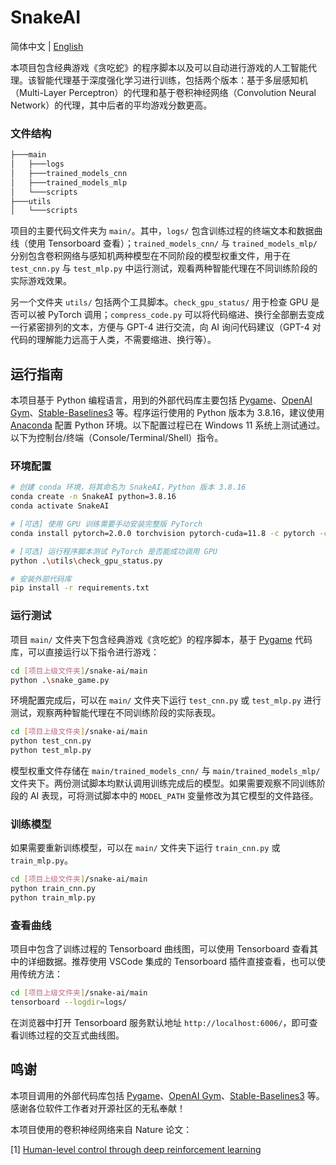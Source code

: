 # SnakeAI

简体中文 | [English](README.md)

本项目包含经典游戏《贪吃蛇》的程序脚本以及可以自动进行游戏的人工智能代理。该智能代理基于深度强化学习进行训练，包括两个版本：基于多层感知机（Multi-Layer Perceptron）的代理和基于卷积神经网络（Convolution Neural Network）的代理，其中后者的平均游戏分数更高。

### 文件结构

```bash
├───main
│   ├───logs
│   ├───trained_models_cnn
│   ├───trained_models_mlp
│   └───scripts
├───utils
│   └───scripts
```

项目的主要代码文件夹为 `main/`。其中，`logs/` 包含训练过程的终端文本和数据曲线（使用 Tensorboard 查看）；`trained_models_cnn/` 与 `trained_models_mlp/` 分别包含卷积网络与感知机两种模型在不同阶段的模型权重文件，用于在 `test_cnn.py` 与 `test_mlp.py` 中运行测试，观看两种智能代理在不同训练阶段的实际游戏效果。

另一个文件夹 `utils/` 包括两个工具脚本。`check_gpu_status/` 用于检查 GPU 是否可以被 PyTorch 调用；`compress_code.py` 可以将代码缩进、换行全部删去变成一行紧密排列的文本，方便与 GPT-4 进行交流，向 AI 询问代码建议（GPT-4 对代码的理解能力远高于人类，不需要缩进、换行等）。

## 运行指南

本项目基于 Python 编程语言，用到的外部代码库主要包括 [Pygame](https://www.pygame.org/news)、[OpenAI Gym](https://github.com/openai/gym)、[Stable-Baselines3](https://stable-baselines3.readthedocs.io/en/master/) 等。程序运行使用的 Python 版本为 3.8.16，建议使用 [Anaconda](https://www.anaconda.com) 配置 Python 环境。以下配置过程已在 Windows 11 系统上测试通过。以下为控制台/终端（Console/Terminal/Shell）指令。

### 环境配置

```bash
# 创建 conda 环境，将其命名为 SnakeAI，Python 版本 3.8.16
conda create -n SnakeAI python=3.8.16
conda activate SnakeAI

# [可选] 使用 GPU 训练需要手动安装完整版 PyTorch
conda install pytorch=2.0.0 torchvision pytorch-cuda=11.8 -c pytorch -c nvidia

# [可选] 运行程序脚本测试 PyTorch 是否能成功调用 GPU
python .\utils\check_gpu_status.py

# 安装外部代码库
pip install -r requirements.txt
```

### 运行测试

项目 `main/` 文件夹下包含经典游戏《贪吃蛇》的程序脚本，基于 [Pygame](https://www.pygame.org/news) 代码库，可以直接运行以下指令进行游戏：

```bash
cd [项目上级文件夹]/snake-ai/main
python .\snake_game.py
```

环境配置完成后，可以在 `main/` 文件夹下运行 `test_cnn.py` 或 `test_mlp.py` 进行测试，观察两种智能代理在不同训练阶段的实际表现。

```bash
cd [项目上级文件夹]/snake-ai/main
python test_cnn.py
python test_mlp.py
```

模型权重文件存储在 `main/trained_models_cnn/` 与 `main/trained_models_mlp/` 文件夹下。两份测试脚本均默认调用训练完成后的模型。如果需要观察不同训练阶段的 AI 表现，可将测试脚本中的 `MODEL_PATH` 变量修改为其它模型的文件路径。

### 训练模型

如果需要重新训练模型，可以在 `main/` 文件夹下运行 `train_cnn.py` 或 `train_mlp.py`。

```bash
cd [项目上级文件夹]/snake-ai/main
python train_cnn.py
python train_mlp.py
```

### 查看曲线

项目中包含了训练过程的 Tensorboard 曲线图，可以使用 Tensorboard 查看其中的详细数据。推荐使用 VSCode 集成的 Tensorboard 插件直接查看，也可以使用传统方法：

```bash
cd [项目上级文件夹]/snake-ai/main
tensorboard --logdir=logs/
```

在浏览器中打开 Tensorboard 服务默认地址 `http://localhost:6006/`，即可查看训练过程的交互式曲线图。

## 鸣谢
本项目调用的外部代码库包括 [Pygame](https://www.pygame.org/news)、[OpenAI Gym](https://github.com/openai/gym)、[Stable-Baselines3](https://stable-baselines3.readthedocs.io/en/master/) 等。感谢各位软件工作者对开源社区的无私奉献！

本项目使用的卷积神经网络来自 Nature 论文：

[1] [Human-level control through deep reinforcement learning](https://www.nature.com/articles/nature14236)
